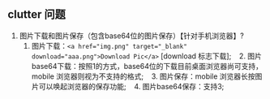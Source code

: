 ## <a name='clutter-quesition'>clutter 问题</a>

1. 图片下载和图片保存（包含base64位的图片保存）【针对手机浏览器】?
    1.  图片下载：`<a href="img.png" target="_blank" download="aaa.png">Download Pic</a>` [download 标志下载];
    2.  图片base64下载：按照1的方式，base64位的下载目前桌面浏览器尚可支持，mobile 浏览器则视为不支持的格式;
    3.  图片保存：mobile 浏览器长按图片可以唤起浏览器的保存功能;
    4.  图片base64保存：支持3;
